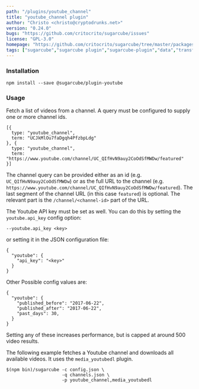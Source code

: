 ```yaml
---
path: "/plugins/youtube_channel"
title: "youtube_channel plugin"
author: "Christo <christo@cryptodrunks.net>"
version: "0.24.0"
bugs: "https://github.com/critocrito/sugarcube/issues"
license: "GPL-3.0"
homepage: "https://github.com/critocrito/sugarcube/tree/master/packages/plugin-youtube#readme"
tags: ["sugarcube","sugarcube plugin","sugarcube-plugin","data","transformation","youtube"]
---
```


### Installation
    npm install --save @sugarcube/plugin-youtube


### Usage
Fetch a list of videos from a channel. A query must be configured to supply one or more channel ids.

    [{
      type: "youtube_channel",
      term: "UCJkMlOu7faDgqh4PfzbpLdg"
    }, {
      type: "youtube_channel",
      term: "https://www.youtube.com/channel/UC_QIfHvN9auy2CoOdSfMWDw/featured"
    }]

The channel query can be provided either as an id (e.g. `UC_QIfHvN9auy2CoOdSfMWDw`) or as the full URL to the channel (e.g. `https://www.youtube.com/channel/UC_QIfHvN9auy2CoOdSfMWDw/featured`). The last segment of the channel URL (in this case `featured`) is optional. The relevant part is the `/channel/<channel-id>` part of the URL.

The Youtube API key must be set as well. You can do this by setting the `youtube.api_key` config option:

    --youtube.api_key <key>

or setting it in the JSON configuration file:

    {
      "youtube": {
        "api_key": "<key>"
      }
    }

Other Possible config values are:

    {
      "youtube": {
        "published_before": "2017-06-22",
        "published_after": "2017-06-22",
        "past_days": 30,
      }
    }

Setting any of these increases performance, but is capped at around 500 video results.

The following example fetches a Youtube channel and downloads all available
videos. It uses the `media_youtubedl` plugin.

    $(npm bin)/sugarcube -c config.json \
                         -q channels.json \
                         -p youtube_channel,media_youtubedl
